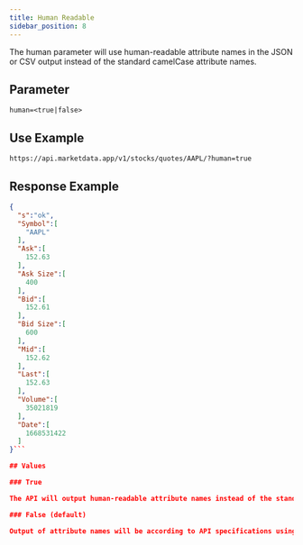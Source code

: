 ```yaml
---
title: Human Readable
sidebar_position: 8
---
```


The human parameter will use human-readable attribute names in the JSON or CSV output instead of the standard camelCase attribute names.

## Parameter

    human=<true|false>

## Use Example

    https://api.marketdata.app/v1/stocks/quotes/AAPL/?human=true

## Response Example

```json
{
  "s":"ok",
  "Symbol":[
    "AAPL"
  ],
  "Ask":[
    152.63
  ],
  "Ask Size":[
    400
  ],
  "Bid":[
    152.61
  ],
  "Bid Size":[
    600
  ],
  "Mid":[
    152.62
  ],
  "Last":[
    152.63
  ],
  "Volume":[
    35021819
  ],
  "Date":[
    1668531422
  ]
}```

## Values

### True

The API will output human-readable attribute names instead of the standard camelCase attribute names. The output will be capitalized as a title, with the first letter of each major word capitalized.

### False (default)

Output of attribute names will be according to API specifications using camelCase. If the `human` attribute is omitted, the default behavior is `false`.
